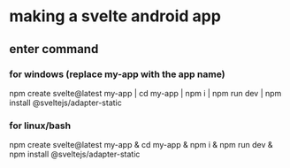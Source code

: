 # making a svelte android app

## enter command
### for windows (replace my-app with the app name)
npm create svelte@latest my-app | cd my-app | npm i | npm run dev | npm install @sveltejs/adapter-static


### for linux/bash

npm create svelte@latest my-app & cd my-app & npm i & npm run dev & npm install @sveltejs/adapter-static
